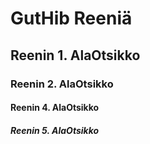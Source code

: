 # GutHib Reeniä

## Reenin 1. AlaOtsikko

### Reenin 2. AlaOtsikko

#### Reenin 4. AlaOtsikko

##### Reenin 5. AlaOtsikko
